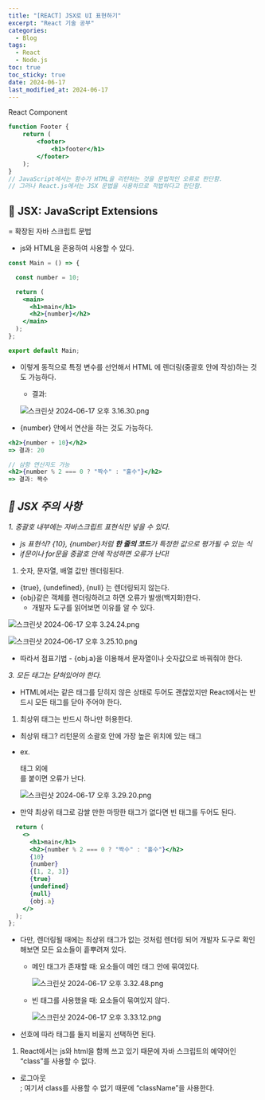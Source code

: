 ```yaml
---
title: "[REACT] JSX로 UI 표현하기"
excerpt: "React 기술 공부"
categories:
  - Blog
tags:
  - React
  - Node.js
toc: true
toc_sticky: true
date: 2024-06-17
last_modified_at: 2024-06-17
---
```


React Component

```jsx
function Footer {
	return (
		<footer>
			<h1>footer</h1>
		</footer>
	);
}
// JavaScript에서는 함수가 HTML을 리턴하는 것을 문법적인 오류로 판단함. 
// 그러나 React.js에서는 JSX 문법을 사용하므로 적법하다고 판단함.
```

## 💬 JSX: JavaScript Extensions

= 확장된 자바 스크립트 문법

- js와 HTML을 혼용하여 사용할 수 있다.

```jsx
const Main = () => {

  const number = 10;

  return (
    <main>
      <h1>main</h1>
      <h2>{number}</h2>
    </main>
  );
};

export default Main;
```

- 이렇게 동적으로 특정 변수를 선언해서 HTML 에 렌더링(중괄호 안에 작성)하는 것도 가능하다.
    - 결과:
    
    ![스크린샷 2024-06-17 오후 3.16.30.png](https://prod-files-secure.s3.us-west-2.amazonaws.com/04669512-c029-4691-a6e7-e5dadd129cde/5f1d2a1e-7dd0-4a27-8743-9a02d27beef5/%E1%84%89%E1%85%B3%E1%84%8F%E1%85%B3%E1%84%85%E1%85%B5%E1%86%AB%E1%84%89%E1%85%A3%E1%86%BA_2024-06-17_%E1%84%8B%E1%85%A9%E1%84%92%E1%85%AE_3.16.30.png)
    

- {number} 안에서 연산을 하는 것도 가능하다.

```jsx
<h2>{number + 10}</h2>
=> 결과: 20

// 삼항 연산자도 가능
<h2>{number % 2 === 0 ? "짝수" : "홀수"}</h2>
=> 결과: 짝수

```

## *🚨 JSX 주의 사항*

*1. 중괄호 내부에는 자바스크립트 표현식만 넣을 수 있다.*

- *js 표현식? {10}, {number}처럼 **한 줄의 코드**가 특정한 값으로 평가될 수 있는 식*
- *if문이나 for문을 중괄호 안에 작성하면 오류가 난다!*

1. 숫자, 문자열, 배열 값만 렌더링된다. 
- {true}, {undefined}, {null} 는 렌더링되지 않는다.
- {obj}같은 객체를 렌더링하려고 하면 오류가 발생(백지화)한다.
    - 개발자 도구를 읽어보면 이유를 알 수 있다.

![스크린샷 2024-06-17 오후 3.24.24.png](https://prod-files-secure.s3.us-west-2.amazonaws.com/04669512-c029-4691-a6e7-e5dadd129cde/f7245679-8b12-4bf5-b0fe-d2999de123c5/%E1%84%89%E1%85%B3%E1%84%8F%E1%85%B3%E1%84%85%E1%85%B5%E1%86%AB%E1%84%89%E1%85%A3%E1%86%BA_2024-06-17_%E1%84%8B%E1%85%A9%E1%84%92%E1%85%AE_3.24.24.png)

![스크린샷 2024-06-17 오후 3.25.10.png](https://prod-files-secure.s3.us-west-2.amazonaws.com/04669512-c029-4691-a6e7-e5dadd129cde/70d98363-ab97-463a-9d70-be1a7c75eda4/%E1%84%89%E1%85%B3%E1%84%8F%E1%85%B3%E1%84%85%E1%85%B5%E1%86%AB%E1%84%89%E1%85%A3%E1%86%BA_2024-06-17_%E1%84%8B%E1%85%A9%E1%84%92%E1%85%AE_3.25.10.png)

- 따라서 점표기법 - {obj.a}을 이용해서 문자열이나 숫자값으로 바꿔줘야 한다.

*3. 모든 태그는 닫혀있어야 한다.* 

- HTML에서는 <img>같은 태그를 닫히지 않은 상태로 두어도 괜찮았지만 React에서는 반드시 모든 태그를 닫아 주어야 한다.

1. 최상위 태그는 반드시 하나만 허용한다. 
- 최상위 태그? 리턴문의 소괄호 안에 가장 높은 위치에 있는 태그
- ex. <main>태그 외에 <div>를 붙이면 오류가 난다.
    
    ![스크린샷 2024-06-17 오후 3.29.20.png](https://prod-files-secure.s3.us-west-2.amazonaws.com/04669512-c029-4691-a6e7-e5dadd129cde/1e67cd3e-f78f-4851-a878-e6c23ea06d92/%E1%84%89%E1%85%B3%E1%84%8F%E1%85%B3%E1%84%85%E1%85%B5%E1%86%AB%E1%84%89%E1%85%A3%E1%86%BA_2024-06-17_%E1%84%8B%E1%85%A9%E1%84%92%E1%85%AE_3.29.20.png)
    
- 만약 최상위 태그로 감쌀 만한 마땅한 태그가 없다면 빈 태그를 두어도 된다.

```jsx
  return (
    <>
      <h1>main</h1>
      <h2>{number % 2 === 0 ? "짝수" : "홀수"}</h2>
      {10}
      {number}
      {[1, 2, 3]}
      {true}
      {undefined}
      {null}
      {obj.a}
    </>
  );
};
```

- 다만, 렌더링될 때에는 최상위 태그가 없는 것처럼 렌더링 되어 개발자 도구로 확인해보면 모든 요소들이 흩뿌려져 있다.
    - 메인 태그가 존재할 때: 요소들이 메인 태그 안에 묶여있다.
        
        ![스크린샷 2024-06-17 오후 3.32.48.png](https://prod-files-secure.s3.us-west-2.amazonaws.com/04669512-c029-4691-a6e7-e5dadd129cde/18c3a27f-e1e8-47e2-99cb-4da0a0efe024/%E1%84%89%E1%85%B3%E1%84%8F%E1%85%B3%E1%84%85%E1%85%B5%E1%86%AB%E1%84%89%E1%85%A3%E1%86%BA_2024-06-17_%E1%84%8B%E1%85%A9%E1%84%92%E1%85%AE_3.32.48.png)
        
    - 빈 태그를 사용했을 때: 요소들이 묶여있지 않다.
        
        ![스크린샷 2024-06-17 오후 3.33.12.png](https://prod-files-secure.s3.us-west-2.amazonaws.com/04669512-c029-4691-a6e7-e5dadd129cde/93feec20-1e96-4bfa-a4a6-2fed4ae7dc40/%E1%84%89%E1%85%B3%E1%84%8F%E1%85%B3%E1%84%85%E1%85%B5%E1%86%AB%E1%84%89%E1%85%A3%E1%86%BA_2024-06-17_%E1%84%8B%E1%85%A9%E1%84%92%E1%85%AE_3.33.12.png)
        
- 선호에 따라 태그를 둘지 비울지 선택하면 된다.

1. React에서는 js와 html을 함께 쓰고 있기 때문에 자바 스크립트의 예약어인 “class”를 사용할 수 없다. 
- <div *className*="logout">로그아웃</div>; 여기서 class를 사용할 수 없기 때문에 “className”을 사용한다.
